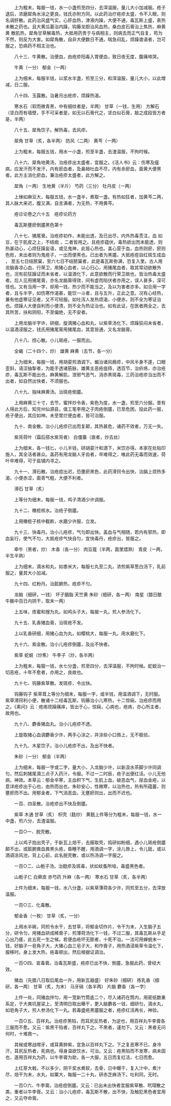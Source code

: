 <!-- { "loadSidebar": true } -->
　　上为粗末，每服一钱，水一小盏煎至四分，去滓温服，量儿大小加减服。疮子退后，浓磨犀角水涂之更良。钱氏亦附方同。以此药治疗疮疹太盛，令不入眼，则名调肝散。此药治风盛气实，心肝血热，津液内躁，大便不通，毒瓦斯上盛，表热未散之药也。且大黄瓜蒌治内躁，钩藤龙胆治风血热，桑白皮石膏治上焦热，麻黄黄 散肌热，犀角甘草解毒热，大抵用药贵于与病相主，则病去而正气自复，苟为不然，则反为大害。如犀角散，自非大便数日不通，喘急闷乱，烦躁谵语者，岂可服之，恐病药不相主治也。

　　八十三、牛黄散。治便血，由疮疹阳毒入胃便血，致日夜无度，腹痛啼哭。

　　牛黄（一分） 郁金（一两）

　　上为细末，每服半钱，以浆水半盏，煎至三分，和滓温服，量儿大小，以此增减，日二服。

　　八十四、玉露散。治暑月出疮疹，烦躁热渴。

　　寒水石（软而微青黑，中有细纹者是，半两） 甘草（一钱，生用） 方解石（坚白而有墙壁，手不可采者是，如无以石膏代之，坚白似石膏，敲之成段皆方者是，半两）

　　八十五、犀角饮子。解热毒，去风疹。

　　犀角 甘草（炙，各半两） 防风（二两） 黄芩（一两）

　　上为粗末，每服五钱，用水一小盏，煎至半盏，去渣温服，不拘时候。

　　八十六、犀角地黄汤，治疮疹出太盛者，宜服之。《活人书》云：伤寒及瘟病，应发汗而不发汗，内有瘀血者，及鼻衄吐血不尽，内有余瘀血，面黄大便黑者。此方主消化瘀血，兼治疮疹太盛者，此方解之。

　　犀角（一两） 生地黄（半斤） 芍药（三分） 牡丹皮（一两）

　　上锉如麻豆大，每服五钱，水一盏半，煮取一盏。有热如狂者，加黄芩二两，其人脉大来迟，腹又满，自言满者，为无热，不用黄芩。

　　疮诊论卷之六十五　疮疹论药方

　　毒瓦斯壅瘀倒靥黑色第十

　　八十七、猪尾膏。治疮疹初作，未能出透，及已出尽，内外热毒贯注，血 如豆，在于肌皮之上，不结痂 ，二者皆用之。且疮疹蕴伏，毒热欲出而未能透，则热甚动心，心烦狂躁妄语，或见鬼神，此皆心热也。盖心营于血，血热则瘀，瘀则色败，未出者则为鬼疮子，一出而便黑也。已出者为黑靥。大抵疮痘自红斑生成血 ， 至五七日结脓窠，至六七日不结脓窠者，此是毒瓦斯弥满，恐复入里。古人用龙脑香凉心血，行荣卫，用猪心血者，以心归心，用猪尾血者，取其常动欲散外也，况有前狂躁证而未省者，以温酒化下，此意欲散而行荣卫故也，皆治热毒太盛者。后人见用猪尾膏，亦名龙脑膏得效，间有虚而陷伏者亦用之，误人甚多，深可怪也。又有当用一字，却用一钱，热少而不能当之，及以为害者亦多。如合用一字者，且与半字，如伤寒作渴甚，能饮一斗者，且与五升，正此之意。况有心经热，兼有他虚寒证见者，又不可轻服。如吐泻人发热烦渴，小便赤，则不全为寒证治也。烦躁人大便自利而小便清，则不全为热证治也。如有此证，在医者两全之，去其所苦，扶和阴阳，不至偏绝，无不安者。

　　上用龙脑半字许，研细，旋滴猪心血和丸，以紫草汤化下。烦躁狂闷未省者，以温酒浸服之，钱氏用猪尾膏用猪尾血，其意皆通，又名龙脑膏。

　　八十八、控心散。小儿斑疮，一服而出。

　　全蝎（二十四个，炒） 雄黄 麻黄（去节，各一分）

　　上为细末，每服一钱，用胡荽煎酒调下。蝎治诸风瘾疹，中风半身不遂，口眼歪斜，语涩抽掣者，为能手透诸筋脉，雄黄主恶疮疽痔，透百节，治疥疡，亦治疮疹，毒瓦斯不能出也，麻黄解肌，泄邪气恶气，消赤黑斑毒，三药治疮疹当出而不出者，如自然出快者，不须服也。

　　八十九、独味麻黄汤。治斑疮倒靥。

　　上用麻黄三十寸，去节，蜜拌炒令香，紫色为度，水一盏，煎至六分服。昔有人得此方后，知兖州仙源县，值工笔李用之子肉疮倒靥，已至危困，投此药一服，疮子便出，其应如神。未至胃烂便血者，皆可治服。

　　九十、南金散。治小儿疮疹已出而复颠，其热甚危，诸药不效者，万无一失。

　　紫背荷叶（霜后搭水紫背者） 白僵蚕（直者，炒去丝）

　　上为细末，各一钱匕，小儿半钱，研胡荽汁和酒下，米饮亦得。本家在处贴印施人，其全活者甚众。盖药有用龙脑人牙齿者，卒难得之，唯此药无毒而效速，荷叶卒难得，可于盐铺内寻之。

　　九十一、滑石散。治疮痘出迟，恐壅瘀黑色，此药滑窍令出快，治膈上烦热多渴，小便赤涩，面青气粗，大便不利者。

　　滑石 甘草（炙）

　　上等分为细末，每服一钱，鸡子清酒少许调服。

　　九十二、橄榄核水。治疮子倒靥。

　　上用橄榄子核中截断，水磨少许服，立发。

　　九十三、快毒丹。治小儿疮疹，气匀即出快。盖血与气相随，若内有邪热，即血妄行，使气不匀，大抵疮疹气快自匀，宜快毒丹，疮疹出，皆服之。

　　牵牛（黑者，炒） 木香（各一分） 肉豆蔻（半两，面里煨熟） 青皮（一两，半生半熟）

　　上为细末，滴水和丸，如黍米大，每服七丸至二丸，浓煎紫草葱白汤下，乳前服之，量其大小加减。

　　九十四、红粉丹。治脏腑热，疮疹不匀。

　　龙脑（细研，一钱） 坏子胭脂 天竺黄 朱砂（细研，各一两） 南星（腊日酿牛酪中百日内阴干，取末一两）

　　上五味，炼蜜和搜为丸，如鸡头子大，每服一丸，煎人参汤化下。

　　九十五、乳香猪血膏，治斑疮不发。

　　上以乳香研细，用猪心血为丸，如樱桃大，每服一丸，用水磨化下。

　　九十六、紫金散。治小儿疮疹倒靥，及出不快者。

　　紫草 蛇蜕（炒焦） 牛李子（炒，各半两）

　　上为粗末，每服一钱，水七分盏，煎至四分，去滓温服，不拘时候。蛇蜕治一切恶疮，十年不愈者，亦用之，良故也。

　　九十七、钩藤紫草散。发斑疹，令出快。

　　钩藤钩子 紫草茸上等分为细末，每服一字，或半钱，用温酒调下，无时服。紫草滑窍利小便，散诸十二经毒瓦斯，钩藤治小儿寒热，十二惊痫，治疮疹而用之。《素问》云：疮疡烦躁痛痒，皆出于心，惊痫，心病也，疮疡，亦心所主者，故用也。

　　九十八、麝香猪血丸。治小儿疮疹不透。

　　上旋取猪心血调麝香少许，两手心涂之，并涂些小口唇上，无不极验。

　　九十九、木星饮子。治小儿疮疹不出，及出不快者。

　　朱砂（一分） 郁金（半两）

　　上为细末，每服一字或二字，量大小，入龙脑少许，以新汲水茶脚少许同调匀，然后刺猪尾滴三点子入药汁，令服。不过一二时辰，疮子出便红活。小儿无他病，神效。本草云：郁金辛寒，主血积下气，生肌上血，破恶血气，尿血金疮，以意详疮疹出于心也，由热而出也，朱砂安心，性微寒，以治热也，热有所蕴蓄，则壅瘀而不出。用郁金者，下气消恶血，无壅瘀则出，出而不迟也。

　　一百、四圣散。治疮疹出不快及倒靥。

　　紫草 木通 甘草（炙） 枳壳（麸炒） 黄麸上件等分为粗末，每服一钱，水一中盏，煎六分，去渣温服。

　　一百○一、脱壳散。

　　上以鸡子抱出壳子，于新瓦上焙干，去膜取壳，捣研如粉细，遇小儿斑疮倒靥颠不出，或脏腑粪血粪黑头疮，昏睡不醒，用酒调一字，涂儿唇上，令儿舐，或以酒调涂风池，背上心前，此名脱壳散，或以热汤调一字服之。

　　一百○二、山栀子汤。治麸疹及斑毒，状如蚊蚤所啮，毒盛黑色者。

　　山栀子仁 白藓皮 赤芍药 升麻（各一两） 寒水石 甘草（炙，各半两）

　　上件为细末，每服一钱，水八分盏，以紫草薄荷各少许，同煎至五分，去滓放温服。

　　一百○三、化毒散。

　　郁金香（一枚） 甘草（炙，一分）

　　上用水半碗，同煎令水干，去甘草，将郁金切作片，令干为末，入生脑子五分，研令匀，用猪血研成稀膏子，煎薄荷汤化下一钱，不过二服，其毒瓦斯从手足心出乃瘥，此五死一生之候。若便血疮坏无脓者，十死不治。一法可用蝉蜕末一钱，好脑子一皂角子大，大猪心血三皂子大，和作膏子，用热酒浸紫草令温化下，服移时。身上发大热，疮毒顿出，然后根据证调治。

　　一百○四、宣毒膏。治毒瓦斯盛，疮疹已出不快，倒靥，急服此药，曾经大效。

　　猪血（先腊八日取后尾血一升，用新瓦器盛） 好朱砂（细研） 拣乳香（细研，各一两） 甘草（炙，为末） 马牙硝（各半两） 片脑 麝香（各一字）

　　上件一处，同猪血拌匀，用一宽新竹筒底二个，尽入诸药在筒内，用密纸数重系定，于大粪坑屋梁上，至清明日取出曝干，更入脑麝各一钱，细研匀，滴水丸，如皂角子大，煎人参汤化下一丸。若毒盛疮黑靥服之者，疮疹红活再长，神验。

　　一百○五、百祥丸。治疮疹黑陷，而耳尻反热者，为逆也，用百祥丸牛李膏各三服而不愈。又云：紫黑干陷者，百祥丸下之。不黑者，谨勿下。又云：黑者无问何时，十难救一。

　　其候或寒战噤牙，或耳黄肿紫，宜急以百祥丸下之。下之复恶寒不已，身冷汗，耳尻反热者，死病也。得身温欲饮水，可治。又云：疮黑陷而不发寒，病未固也，遂用百祥丸为药，以牛李膏为助，各一大服，五日而复红活，七日而愈。

　　上红芽大戟，不以多少，阴干浆水煮软，去骨，日中曝干，复入汁中，煮汁尽，焙干为末，水丸，如粟大，每服一二十丸，研赤芝麻汤下。吐利同，无时。

　　一百○六、牛李膏。治疮痘倒靥。又云：已出未出快者宜服紫草散、玳瑁散之类，重者以牛李膏。又云：治小儿疮疹，毒瓦斯不散，出不快，及触犯黑色者宜用之，又云夺命膏。

